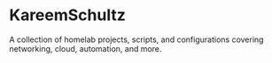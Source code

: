 # KareemSchultz
A collection of homelab projects, scripts, and configurations covering networking, cloud, automation, and more.
